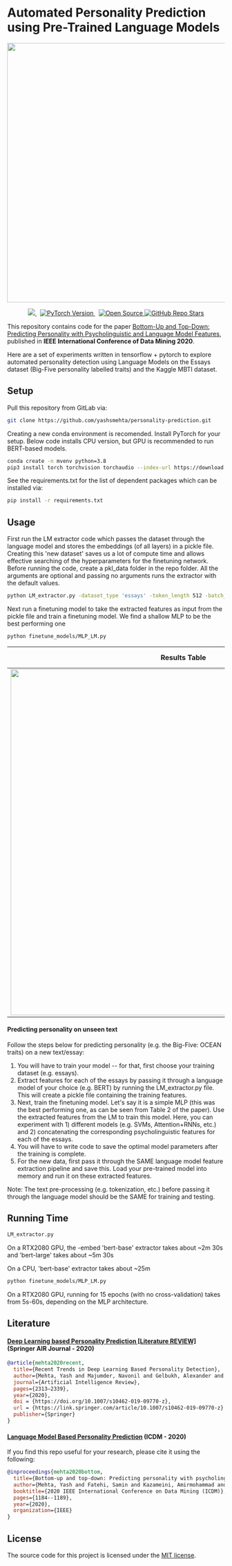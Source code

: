 
# Automated Personality Prediction using Pre-Trained Language Models

<p align="center">
  <img width="600" src="https://github.com/yashsmehta/personality-prediction/blob/master/imgs/personality.jpeg">
</p>

<p align="center">
 <a href="https://www.python.org/downloads/release/python-3100/">
    <img src="https://img.shields.io/badge/Python-3.10-blue?style=for-the-badge&logo=python" />
  </a>&nbsp;
  <a href="https://pytorch.org/">
    <img src="https://img.shields.io/badge/pytorch-2.0-orange?style=for-the-badge&logo=pytorch" alt="PyTorch Version" />
  </a>&nbsp;
  <a href="https://opensource.org/license/mit/">
    <img src="https://img.shields.io/badge/License-MIT-yellow.svg?style=for-the-badge&logo=open-source-initiative" alt="Open Source" />
  </a>
  <a href="https://github.com/yashsmehta/personality-prediction">
    <img src="https://img.shields.io/github/stars/yashsmehta/personality-prediction?style=for-the-badge&logo=github" alt="GitHub Repo Stars" />
  </a>
</p>

This repository contains code for the paper [Bottom-Up and Top-Down: 
Predicting Personality with Psycholinguistic and Language Model Features](https://ieeexplore.ieee.org/document/9338428), published in **IEEE International Conference of Data Mining 2020**.

Here are a set of experiments written in tensorflow + pytorch to explore automated personality detection using Language Models on the Essays dataset (Big-Five personality labelled traits) and the Kaggle MBTI dataset.


## Setup

Pull this repository from GitLab via:

```bash
git clone https://github.com/yashsmehta/personality-prediction.git
```

Creating a new conda environment is recomended. Install PyTorch for your setup. Below code installs CPU version, but GPU is recommended to run BERT-based models.

```bash
conda create -n mvenv python=3.8
pip3 install torch torchvision torchaudio --index-url https://download.pytorch.org/whl/cpu
```

See the requirements.txt for the list of dependent packages which can be installed via:

```bash
pip install -r requirements.txt
```

## Usage
First run the LM extractor code which passes the dataset through the language model and stores the embeddings (of all layers) in a pickle file. Creating this 'new dataset' saves us a lot of compute time and allows effective searching of the hyperparameters for the finetuning network. Before running the code, create a pkl_data folder in the repo folder. All the arguments are optional and passing no arguments runs the extractor with the default values.

```bash
python LM_extractor.py -dataset_type 'essays' -token_length 512 -batch_size 32 -embed 'bert-base' -op_dir 'pkl_data'
```

Next run a finetuning model to take the extracted features as input from the pickle file and train a finetuning model. We find a shallow MLP to be the best performing one

```bash
python finetune_models/MLP_LM.py
```


Results Table             |  Language Models vs Psycholinguistic Traits
:-------------------------:|:-------------------------:
<img src="https://github.com/yashsmehta/personality-prediction/blob/master/imgs/results-table.png" width="800"/>  |  <img src="https://github.com/yashsmehta/personality-prediction/blob/master/imgs/lm-vs-psycholinguitic-results.png" width="200" />


#### Predicting personality on unseen text
Follow the steps below for predicting personality (e.g. the Big-Five: OCEAN traits) on a new text/essay:

1. You will have to train your model -- for that, first choose your training dataset (e.g. essays).
2. Extract features for each of the essays by passing it through a language model of your choice (e.g. BERT) by running the LM_extractor.py file. This will create a pickle file containing the training features.
3. Next, train the finetuning model. Let's say it is a simple MLP (this was the best performing one, as can be seen from Table 2 of the paper). Use the extracted features from the LM to train this model. Here, you can experiment with 1) different models (e.g. SVMs, Attention+RNNs, etc.) and 2) concatenating the corresponding psycholinguistic features for each of the essays.
4. You will have to write code to save the optimal model parameters after the training is complete.
5. For the new data, first pass it through the SAME language model feature extraction pipeline and save this. Load your pre-trained model into memory and run it on these extracted features.

Note: The text pre-processing (e.g. tokenization, etc.) before passing it through the language model should be the SAME for training and testing.

## Running Time

```bash
LM_extractor.py
```
On a RTX2080 GPU, the -embed 'bert-base' extractor takes about ~2m 30s and 'bert-large' takes about ~5m 30s

On a CPU, 'bert-base' extractor takes about ~25m

```bash
python finetune_models/MLP_LM.py
```
On a RTX2080 GPU, running for 15 epochs (with no cross-validation) takes from 5s-60s, depending on the MLP architecture.

## Literature

#### [Deep Learning based Personality Prediction [Literature REVIEW]](https://link.springer.com/article/10.1007/s10462-019-09770-z) (Springer AIR Journal - 2020)

```bibtex
@article{mehta2020recent,
  title={Recent Trends in Deep Learning Based Personality Detection},
  author={Mehta, Yash and Majumder, Navonil and Gelbukh, Alexander and Cambria, Erik},
  journal={Artificial Intelligence Review},
  pages={2313–2339},
  year={2020},
  doi = {https://doi.org/10.1007/s10462-019-09770-z},
  url = {https://link.springer.com/article/10.1007/s10462-019-09770-z}
  publisher={Springer}
}
```

#### [Language Model Based Personality Prediction](https://ieeexplore.ieee.org/document/9338428) (ICDM - 2020)
If you find this repo useful for your research, please cite it using the following:

```bibtex
@inproceedings{mehta2020bottom,
  title={Bottom-up and top-down: Predicting personality with psycholinguistic and language model features},
  author={Mehta, Yash and Fatehi, Samin and Kazameini, Amirmohammad and Stachl, Clemens and Cambria, Erik and Eetemadi, Sauleh},
  booktitle={2020 IEEE International Conference on Data Mining (ICDM)},
  pages={1184--1189},
  year={2020},
  organization={IEEE}
}
```

## License
The source code for this project is licensed under the [MIT license](LICENSE.md).
